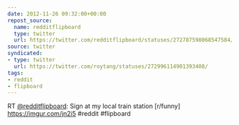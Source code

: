 ```yaml
---
date: 2012-11-26 09:32:00+00:00
repost_source:
  name: redditflipboard
  type: twitter
  url: https://twitter.com/redditflipboard/statuses/272787598068547584/
source: twitter
syndicated:
- type: twitter
  url: https://twitter.com/roytang/statuses/272996114901393408/
tags:
- reddit
- flipboard
---
```


RT [@redditflipboard](https://twitter.com/redditflipboard/): Sign at my local train station [r/funny] https://imgur.com/jn2i5 #reddit #flipboard